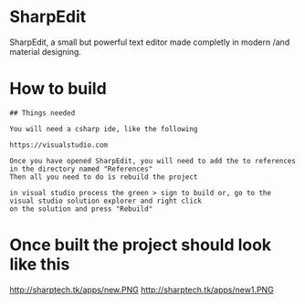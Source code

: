 # SharpEdit
SharpEdit, a small but powerful text editor made completly in modern /and material designing.

# How to build
    
    ## Things needed

    You will need a csharp ide, like the following

    https://visualstudio.com
    
    Once you have opened SharpEdit, you will need to add the to references in the directory named "References"
    Then all you need to do is rebuild the project

    in visual studio process the green > sign to build or, go to the visual studio solution explorer and right click
    on the solution and press "Rebuild"

 # Once built the project should look like this

   http://sharptech.tk/apps/new.PNG
   http://sharptech.tk/apps/new1.PNG